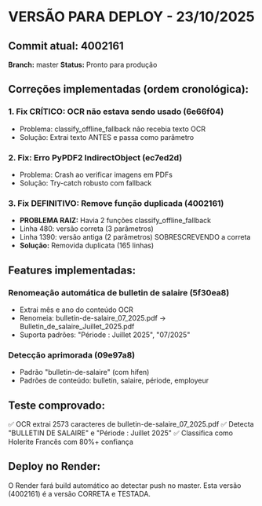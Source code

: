 # VERSÃO PARA DEPLOY - 23/10/2025

## Commit atual: 4002161
**Branch:** master
**Status:** Pronto para produção

## Correções implementadas (ordem cronológica):

### 1. Fix CRÍTICO: OCR não estava sendo usado (6e66f04)
- Problema: classify_offline_fallback não recebia texto OCR
- Solução: Extrai texto ANTES e passa como parâmetro

### 2. Fix: Erro PyPDF2 IndirectObject (ec7ed2d)  
- Problema: Crash ao verificar imagens em PDFs
- Solução: Try-catch robusto com fallback

### 3. Fix DEFINITIVO: Remove função duplicada (4002161)
- **PROBLEMA RAIZ:** Havia 2 funções classify_offline_fallback
- Linha 480: versão correta (3 parâmetros)
- Linha 1390: versão antiga (2 parâmetros) SOBRESCREVENDO a correta
- **Solução:** Removida duplicata (165 linhas)

## Features implementadas:

### Renomeação automática de bulletin de salaire (5f30ea8)
- Extrai mês e ano do conteúdo OCR
- Renomeia: bulletin-de-salaire_07_2025.pdf → Bulletin_de_salaire_Juillet_2025.pdf
- Suporta padrões: "Période : Juillet 2025", "07/2025"

### Detecção aprimorada (09e97a8)
- Padrão "bulletin-de-salaire" (com hífen)
- Padrões de conteúdo: bulletin, salaire, période, employeur

## Teste comprovado:
✅ OCR extrai 2573 caracteres de bulletin-de-salaire_07_2025.pdf
✅ Detecta "BULLETIN DE SALAIRE" e "Période : Juillet 2025"
✅ Classifica como Holerite Francês com 80%+ confiança

## Deploy no Render:
O Render fará build automático ao detectar push no master.
Esta versão (4002161) é a versão CORRETA e TESTADA.
